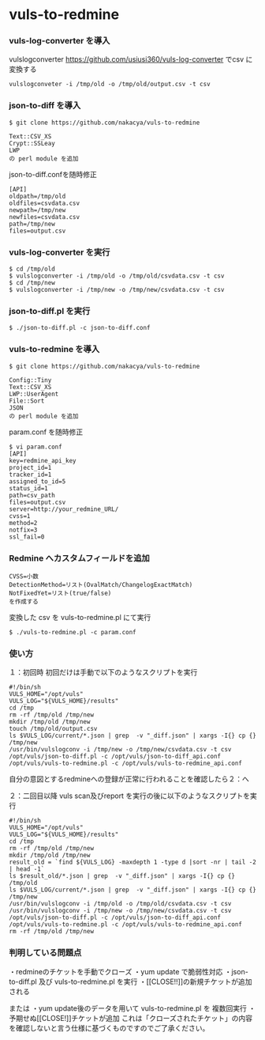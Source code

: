 # vuls-to-redmine
### vuls-log-converter を導入

vulslogconverter https://github.com/usiusi360/vuls-log-converter でcsv に変換する

````
vulslogconveter -i /tmp/old -o /tmp/old/output.csv -t csv
````

### json-to-diff を導入
````
$ git clone https://github.com/nakacya/vuls-to-redmine
````

````
Text::CSV_XS
Crypt::SSLeay
LWP
の perl module を追加
````

json-to-diff.confを随時修正
````
[API]
oldpath=/tmp/old
oldfiles=csvdata.csv
newpath=/tmp/new
newfiles=csvdata.csv
path=/tmp/new
files=output.csv
````

### vuls-log-converter を実行
````
$ cd /tmp/old
$ vulslogconverter -i /tmp/old -o /tmp/old/csvdata.csv -t csv
$ cd /tmp/new
$ vulslogconverter -i /tmp/new -o /tmp/new/csvdata.csv -t csv
````

### json-to-diff.pl を実行
````
$ ./json-to-diff.pl -c json-to-diff.conf
````
### vuls-to-redmine を導入

````
$ git clone https://github.com/nakacya/vuls-to-redmine
````

````
Config::Tiny
Text::CSV_XS
LWP::UserAgent
File::Sort
JSON
の perl module を追加
````

param.conf を随時修正

````
$ vi param.conf
[API]
key=redmine_api_key
project_id=1
tracker_id=1
assigned_to_id=5
status_id=1
path=csv_path
files=output.csv
server=http://your_redmine_URL/
cvss=1
method=2
notfix=3
ssl_fail=0
````
### Redmine へカスタムフィールドを追加
````
CVSS=小数
DetectionMethod=リスト(OvalMatch/ChangelogExactMatch)
NotFixedYet=リスト(true/false)
を作成する
````

変換した csv を vuls-to-redmine.pl にて実行
````
$ ./vuls-to-redmine.pl -c param.conf
````

### 使い方
１：初回時
初回だけは手動で以下のようなスクリプトを実行
````
#!/bin/sh
VULS_HOME="/opt/vuls"
VULS_LOG="${VULS_HOME}/results"
cd /tmp
rm -rf /tmp/old /tmp/new
mkdir /tmp/old /tmp/new
touch /tmp/old/output.csv
ls $VULS_LOG/current/*.json | grep  -v "_diff.json" | xargs -I{} cp {} /tmp/new
/usr/bin/vulslogconv -i /tmp/new -o /tmp/new/csvdata.csv -t csv
/opt/vuls/json-to-diff.pl -c /opt/vuls/json-to-diff_api.conf
/opt/vuls/vuls-to-redmine.pl -c /opt/vuls/vuls-to-redmine_api.conf
````
自分の意図とするredmineへの登録が正常に行われることを確認したら２：へ

２：二回目以降
vuls scan及びreport を実行の後に以下のようなスクリプトを実行
````
#!/bin/sh
VULS_HOME="/opt/vuls"
VULS_LOG="${VULS_HOME}/results"
cd /tmp
rm -rf /tmp/old /tmp/new
mkdir /tmp/old /tmp/new
result_old = `find ${VULS_LOG} -maxdepth 1 -type d |sort -nr | tail -2 | head -1`
ls $result_old/*.json | grep  -v "_diff.json" | xargs -I{} cp {} /tmp/old
ls $VULS_LOG/current/*.json | grep  -v "_diff.json" | xargs -I{} cp {} /tmp/new
/usr/bin/vulslogconv -i /tmp/old -o /tmp/old/csvdata.csv -t csv 
/usr/bin/vulslogconv -i /tmp/new -o /tmp/new/csvdata.csv -t csv
/opt/vuls/json-to-diff.pl -c /opt/vuls/json-to-diff_api.conf
/opt/vuls/vuls-to-redmine.pl -c /opt/vuls/vuls-to-redmine_api.conf
rm -rf /tmp/old /tmp/new
````

### 判明している問題点
・redmineのチケットを手動でクローズ
・yum update で脆弱性対応
・json-to-diff.pl 及び vuls-to-redmine.pl を実行
・[[CLOSE!!]]の新規チケットが追加される

または
・yum update後のデータを用いて vuls-to-redmine.pl を 複数回実行
・予期せぬ[[CLOSE!]]チケットが追加
これは「クローズされたチケット」の内容を確認しないと言う仕様に基づくものですのでご了承ください。

